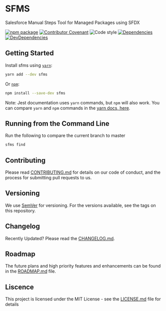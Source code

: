 # SFMS

Salesforce Manual Steps Tool for Managed Packages using SFDX

[![npm package](https://img.shields.io/npm/v/sfms)](https://www.npmjs.com/package/sfms)
[![Contributor Covenant](https://img.shields.io/badge/Contributor%20Covenant-v2.0%20adopted-ff69b4.svg)](code-of-conduct.md)
![Code style](https://img.shields.io/badge/code_style-prettier-ff69b4.svg)
[![Dependencies](https://david-dm.org/riquier/sfms/master/status.svg)](https://david-dm.org/riquier/sfms/master)
[![DevDependencies](https://david-dm.org/riquier/sfms/master/dev-status.svg)](https://david-dm.org/riquier/sfms/master)

## Getting Started

<!-- copied from Getting Started docs, links updated to point to Jest website -->

Install sfms using [`yarn`](https://yarnpkg.com/en/package/sfms):

```bash
yarn add --dev sfms
```

Or [`npm`](https://www.npmjs.com/):

```bash
npm install --save-dev sfms
```

Note: Jest documentation uses `yarn` commands, but `npm` will also work. You can compare `yarn` and `npm` commands in the [yarn docs, here](https://yarnpkg.com/en/docs/migrating-from-npm#toc-cli-commands-comparison).

## Running from the Command Line

Run the following to compare the current branch to master

```bash
sfms find
```

## Contributing

Please read [CONTRIBUTING.md](CONTRIBUTING.md) for details on our code of conduct, and the process for submitting pull requests to us.

## Versioning

We use [SemVer](http://semver.org/) for versioning. For the versions available, see the tags on this repository.

## Changelog

Recently Updated? Please read the [CHANGELOG.md](CHANGELOG.md).

## Roadmap

The future plans and high priority features and enhancements can be found in the [ROADMAP.md](ROADMAP.md) file.

## Liscence

This project is licensed under the MIT License - see the [LICENSE.md](LICENSE) file for details
